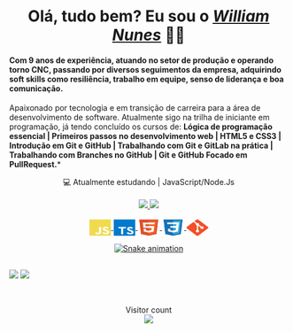  <div>
   <h1 align="center">Olá, tudo bem? Eu sou o <a href="https://www.linkedin.com/in/williamcarvalhonunes/"><i>William Nunes</i></a> 🙋‍♂️</h1>                                      </div>
   
   #### Com 9 anos de experiência, atuando no setor de produção e operando torno CNC, passando por diversos seguimentos da empresa, adquirindo soft skills como resiliência, trabalho em equipe, senso de liderança e boa comunicação.

 Apaixonado por tecnologia e em transição de carreira para a área de desenvolvimento de software.
Atualmente sigo na trilha de iniciante em programação, já tendo concluído os cursos de:
 **Lógica de programação essencial |
 Primeiros passos no desenvolvimento web |
 HTML5 e CSS3 |
 Introdução em Git e GitHub |
 Trabalhando com Git e GitLab na prática |
 Trabalhando com Branches no GitHub |
 Git e GitHub Focado em PullRequest.***



<div align="center">
   💻 Atualmente estudando | JavaScript/Node.Js 
</div>







<div align="center">
   <br>
  <a href="https://github.com/Williamnunes49">
  <img height="150em" src="https://github-readme-stats.vercel.app/api?username=Williamnunes49&show_icons=true&theme=onedark&include_all_commits=true&count_private=true"/>
  <img height="150em" src="https://github-readme-stats.vercel.app/api/top-langs/?username=williamnunes49&layout=compact&langs_count=7&theme=onedark"/>
</div>
  
  <div align="center" valign="top"><br>
  <img align="center" alt="Rafa-Js" height="30" width="40" src="https://raw.githubusercontent.com/devicons/devicon/master/icons/javascript/javascript-plain.svg">
  <img align="center" alt="Rafa-Ts" height="30" width="40" src="https://raw.githubusercontent.com/devicons/devicon/master/icons/typescript/typescript-plain.svg">
  <img align="center" alt="Rafa-React" height="30" width="40"  src="https://raw.githubusercontent.com/devicons/devicon/master/icons/html5/html5-original.svg">
  <img align="center" alt="Rafa-CSS" height="30" width="40" src="https://raw.githubusercontent.com/devicons/devicon/master/icons/css3/css3-original.svg">
      <img align="center" alt="git" height="30" width="40" src="https://raw.githubusercontent.com/devicons/devicon/master/icons/git/git-original.svg">

   ![Snake animation](https://github.com/williamnunes49/williamnunes49/blob/output/github-contribution-grid-snake.svg)
 
       
</div>
   
  ##
  
  <div>
    <a href = "mailto:williamnunes49@gmail.com"><img src="https://img.shields.io/badge/williamnunes@gmail.com-D14836?style=for-the-badge&logo=gmail&logoColor=white" target="_blank"></a>
  <a href="https://www.linkedin.com/in/williamcarvalhonunes/-45875016a" target="_blank"><img src="https://img.shields.io/badge/-william Nunes-%230077B5?style=for-the-badge&logo=linkedin&logoColor=white" target="_blank"></a> 
  
  </div>
 

 <br> <p align="center"> 
  Visitor count<br>
  <img src="https://profile-counter.glitch.me/Willianunes49/count.svg" />
</p>
 
       
     
